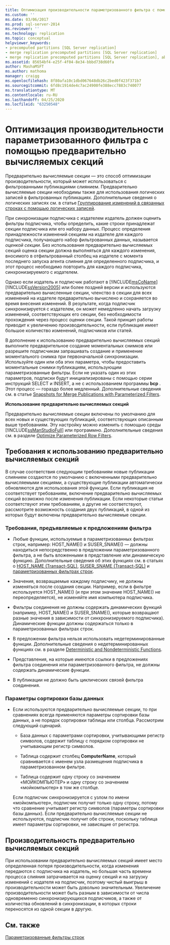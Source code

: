 ```yaml
---
title: Оптимизация производительности параметризованного фильтра с помощью предварительно вычисляемых секций | Документация Майкрософт
ms.custom: ''
ms.date: 03/06/2017
ms.prod: sql-server-2014
ms.reviewer: ''
ms.technology: replication
ms.topic: conceptual
helpviewer_keywords:
- precomputed partitions [SQL Server replication]
- merge replication precomputed partitions [SQL Server replication]
- merge replication precomputed partitions [SQL Server replication], about precomputed partitions
ms.assetid: 85654bf4-e25f-4f04-8e34-bbbd738d60fa
author: MashaMSFT
ms.author: mathoma
manager: craigg
ms.openlocfilehash: 8f80afa10c1dbd067648db26c2bed0f423f371b7
ms.sourcegitcommit: 6fd8c1914de4c7ac24900fe388ecc7883c740077
ms.translationtype: MT
ms.contentlocale: ru-RU
ms.lasthandoff: 04/25/2020
ms.locfileid: "63250548"
---
```

# <a name="optimize-parameterized-filter-performance-with-precomputed-partitions"></a>Оптимизация производительности параметризованного фильтра с помощью предварительно вычисляемых секций
  Предварительно вычисляемые секции — это способ оптимизации производительности, который может использоваться с фильтрованными публикациями слиянием. Предварительно вычисляемые секции необходимы также для использования логических записей в фильтрованных публикациях. Дополнительные сведения о логических записях см. в статье [Группирование изменений в связанных строках с помощью логических записей](group-changes-to-related-rows-with-logical-records.md).  
  
 При синхронизации подписчика с издателем издатель должен оценить фильтры подписчика, чтобы определить, какие строки принадлежат секции подписчика или его набору данных. Процесс определения принадлежности изменений секциям на издателе для каждого подписчика, получающего набор фильтрованных данных, называется *оценкой секции*. Без использования предварительно вычисляемых секций оценка секции должна выполняться для каждого изменения, вносимого в отфильтрованный столбец на издателе с момента последнего запуска агента слияния для определенного подписчика, и этот процесс необходимо повторить для каждого подписчика, синхронизируемого с издателем.  
  
 Однако если издатель и подписчик работают в [!INCLUDE[msCoName](../../../includes/msconame-md.md)] [!INCLUDE[ssVersion2005](../../../includes/ssversion2005-md.md)] или более поздней версии и используются предварительно вычисленные секции, членство в секции для всех изменений на издателе предварительно вычислено и сохраняется во время внесения изменений. В результате, когда подписчик синхронизируется с издателем, он может немедленно начать загрузку изменений, соответствующих его секции, без необходимости прохождения через процесс оценки секции. Такой принцип работы приводит к увеличению производительности, если публикация имеет большое количество изменений, подписчиков или статей.  
  
 В дополнение к использованию предварительно вычисляемых секций выполните предварительное создание моментальных снимков или разрешите подписчикам запрашивать создание и применение моментального снимка при первоначальной синхронизации. Используйте один или оба этих параметра, чтобы предоставить моментальные снимки публикациям, использующим параметризованные фильтры. Если не указать один из этих параметров, подписки будут инициализированы с помощью серии инструкций SELECT и INSERT, а не с использованием программы **bcp** . Этот процесс — гораздо более медленный. Дополнительные сведения см. в статье [Snapshots for Merge Publications with Parameterized Filters](../snapshots-for-merge-publications-with-parameterized-filters.md).  
  
 **Использование предварительно вычисляемых секций**  
  
 Предварительно вычисляемые секции включены по умолчанию для всех новых и существующих публикаций, соответствующих описанным выше требованиям. Эту настройку можно изменить с помощью среды [!INCLUDE[ssManStudioFull](../../../includes/ssmanstudiofull-md.md)] или программно. Дополнительные сведения см. в разделе [Optimize Parameterized Row Filters](../publish/optimize-parameterized-row-filters.md).  
  
## <a name="requirements-for-using-precomputed-partitions"></a>Требования к использованию предварительно вычисляемых секций  
 В случае соответствия следующим требованиям новые публикации слиянием создаются по умолчанию с включенными предварительно вычисляемыми секциями, а существующие публикации автоматически обновляются для использования этой функции. Если публикация не соответствует требованиям, включение предварительно вычисляемых секций возможно после изменения публикации. Если некоторые статьи соответствуют этим требованиям, а другие не соответствуют, рассмотрите возможность создания двух публикаций, в одной из которых будут включены предварительно вычисляемые секции.  
  
### <a name="requirements-for-filter-clauses"></a>Требования, предъявляемые к предложениям фильтра  
  
-   Любые функции, используемые в параметризованных фильтрах строк, например: HOST_NAME() и SUSER_SNAME() — должны находиться непосредственно в предложении параметризованного фильтра, а не быть вложенными в представление или динамическую функцию. Дополнительные сведения об этих функциях см. в статьях о [HOST_NAME (Transact-SQL)](/sql/t-sql/functions/host-name-transact-sql), [SUSER_SNAME (Transact-SQL)](/sql/t-sql/functions/suser-sname-transact-sql) и [параметризованных фильтрах строк](parameterized-filters-parameterized-row-filters.md).  
  
-   Значения, возвращаемые каждому подписчику, не должны изменяться после создания секции. Например, если в фильтре используется HOST_NAME() (и при этом значение HOST_NAME() не переопределяется), не изменяйте имя компьютера подписчика.  
  
-   Фильтры соединения не должны содержать динамических функций (например, HOST_NAME() и SUSER_SNAME(), которые возвращают разные значения в зависимости от синхронизируемого подписчика). Динамические функции должны содержаться только в параметризованных фильтрах строк.  
  
-   В предложении фильтра нельзя использовать недетерминированные функции. Дополнительные сведения о недетерминированных функциях см. в разделе [Deterministic and Nondeterministic Functions](../../user-defined-functions/deterministic-and-nondeterministic-functions.md).  
  
-   Представления, на которые имеются ссылки в предложениях фильтра соединения или параметризованного фильтра, не должны содержать динамические функции.  
  
-   В публикации не должно быть циклических связей фильтра соединения.  
  
### <a name="database-collation"></a>Параметры сортировки базы данных  
  
-   Если используются предварительно вычисляемые секции, то при сравнениях всегда применяются параметры сортировки базы данных, а не порядок сортировки таблицы или столбца. Рассмотрим следующий сценарий.  
  
    -   База данных с параметрами сортировки, учитывающими регистр символов, содержит таблицу с порядком сортировки не учитывающим регистр символов.  
  
    -   Таблица содержит столбец **ComputerName**, который сравнивается с именем узла размещения подписчика в параметризованном фильтре.  
  
    -   Таблица содержит одну строку со значением «МОЙКОМПЬЮТЕР» и одну строку со значением «мойкомпьютер» в том же столбце.  
  
     Если подписчик синхронизируется с узлом по имени «мойкомпьютер», подписчик получит только одну строку, потому что сравнение учитывает регистр символов (параметры сортировки базы данных). Если предварительно вычисляемые секции не используются, подписчик получит обе строки, поскольку таблица имеет параметры сортировки, не зависящие от регистра.  
  
## <a name="performance-of-precomputed-partitions"></a>Производительность предварительно вычисляемых секций  
 При использовании предварительно вычисляемых секций имеет место определенная потеря производительности, когда изменения передаются с подписчика на издатель, но большая часть времени процесса слияния затрачивается на оценку секций и на загрузку изменений с издателя на подписчик, поэтому чистый выигрыш в производительности может быть довольно значительным. Увеличение производительности может быть разным в зависимости от числа одновременно синхронизирующихся подписчиков, а также от количества обновлений в синхронизации, в которых строки переносятся из одной секции в другую.  
  
## <a name="see-also"></a>См. также  
 [Параметризованные фильтры строк](parameterized-filters-parameterized-row-filters.md)  
  
  
